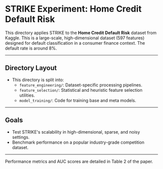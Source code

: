 # STRIKE Experiment: Home Credit Default Risk

This directory applies STRIKE to the **Home Credit Default Risk** dataset from Kaggle. This is a large-scale, high-dimensional dataset (597 features) designed for default classification in a consumer finance context. The default rate is around 8%.

---

## Directory Layout

- This directory is split into:
  - `feature_engineering/`: Dataset-specific processing pipelines.
  - `feature_selection/`: Statistical and heuristic feature selection utilities.
  - `model_training/`: Code for training base and meta models.

---

## Goals

- Test STRIKE's scalability in high-dimensional, sparse, and noisy settings.
- Benchmark performance on a popular industry-grade competition dataset.

---

Performance metrics and AUC scores are detailed in Table 2 of the paper.
